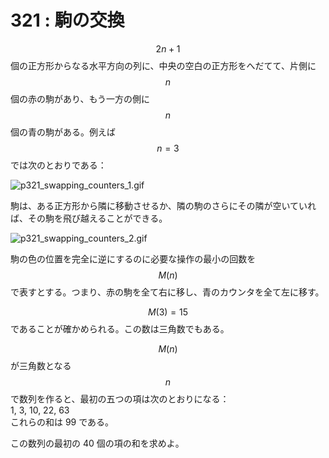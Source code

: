 # 321 : 駒の交換

$$2n+1$$個の正方形からなる水平方向の列に、中央の空白の正方形をへだてて、片側に$$n$$個の赤の駒があり、もう一方の側に$$n$$個の青の駒がある。例えば$$n=3$$では次のとおりである：

![p321\_swapping\_counters\_1.gif](https://projecteuler.net/project/images/p321_swapping_counters_1.gif)

駒は、ある正方形から隣に移動させるか、隣の駒のさらにその隣が空いていれば、その駒を飛び越えることができる。

![p321\_swapping\_counters\_2.gif](https://projecteuler.net/project/images/p321_swapping_counters_2.gif)

駒の色の位置を完全に逆にするのに必要な操作の最小の回数を$$M(n)$$で表すとする。つまり、赤の駒を全て右に移し、青のカウンタを全て左に移す。

$$M(3)=15$$であることが確かめられる。この数は三角数でもある。

$$M(n)$$が三角数となる$$n$$で数列を作ると、最初の五つの項は次のとおりになる：  
1, 3, 10, 22, 63  
これらの和は 99 である。

この数列の最初の 40 個の項の和を求めよ。

